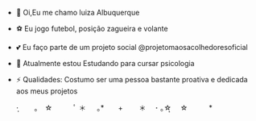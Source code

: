 - 💋 Oi,Eu me chamo luiza Albuquerque
- ⚽ Eu jogo futebol, posição zagueira e volante
- 💕 Eu faço parte de um projeto social @projetomaosacolhedoresoficial
- 🌱 Atualmente estou Estudando para cursar psicologia
- ⚡ Qualidades: Costumo ser uma pessoa bastante proativa e dedicada aos meus projetos

  ·̩　　 ｡　☆　　　ﾟ ＊ 　 ｡*　　+　 　＊ 　･ ｡☆͙ 　☆　　　*
